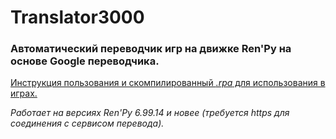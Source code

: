 # Translator3000

### Автоматический переводчик игр на движке Ren'Py на основе Google переводчика.

[Инструкция пользования и скомпилированный *.rpa* для использования в играх.](https://github.com/NyashniyVladya/Translator3000/releases)

*Работает на версиях Ren'Py 6.99.14 и новее (требуется https для соединения с сервисом перевода).*
